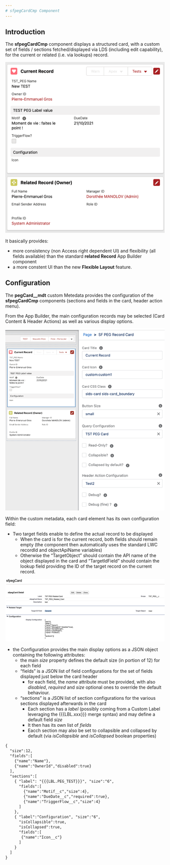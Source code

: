 ```yaml
---
# sfpegCardCmp Component
---
```


## Introduction

The **sfpegCardCmp** component displays a structured card, with a custom
set of fields / sections fetched/displayed via LDS (including edit capability),
for the current or related (i.e. via lookups) record.

![Cards on different records!](/media/sfpegCard.png) 

It basically provides:
* more consistency (non Access right dependent UI) and flexibility
(all fields available) than the standard **related Record** App Builder component 
* a more constent UI than the new **Flexible Layout** feature. 


## Configuration

The **pegCard__mdt** custom Metedata provides the configuration of the **sfpegCardCmp** components (sections and fields in the card, header action menu).

From the App Builder, the main configuration records may be selected (Card Content & Header Actions) as well as various display options.

![Record Card Configuration!](/media/sfpegCardConfiguration.png)

Within the custom metadata, each card element has its own configuration field:

* Two target fields enable to define the actual record to be displayed
    * When the card is for the current record, both fields should remain empty (the component then automatically uses the standard LWC recordId and objectApiName variables)
    * Otherwise the “TargetObject” should contain the API name of the object displayed in the card and “TargetIdField” should contain the lookup field providing the ID of the target record on the current record. 

![Record Card Metadata!](/media/sfpegCardMeta.png)

* the Configuration provides the main display options as a JSON object containing the following attributes:
    * the main _size_ property defines the default size (in portion of 12) for each field
    * “fields” is a JSON list of field configurations for the set of fields displayed just below the card header
        * for each field, the _name_ attribute must be provided, with also _disabled_, _required_ 
        and _size_ optional ones to override the default behaviour. 
    * “sections” is a JSON list of section configurations for the various sections displayed afterwards in the card
        * Each section has a _label_ (possibly coming from a Custom Label leveraging the  {{{LBL.xxx}}}
        merge syntax) and may define a default field _size_ 
        * It then has its own list of _fields_
        * Eacch section may also be set to collapsible and collapsed by default (via _isCollapsible_ and
        _isCollapsed_ boolean properties)
```
{
  "size":12,
  "fields":[
    {"name":"Name"},
    {"name":"OwnerId","disabled":true}
  ],
  "sections":[
    { "label": "{{{LBL.PEG_TEST}}}", "size":"6",
      "fields":[
        {"name":"Motif__c","size":4},
        {"name":"DueDate__c","required":true},
        {"name":"TriggerFlow__c","size":4}
      ]
    },
    { "label":"Configuration", "size":"6",
      "isCollapsible":true,
      "isCollapsed":true,
      "fields":[
       {"name":"Icon__c"}
      ]
    }
  ]
}
```